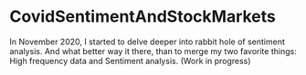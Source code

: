# CovidSentimentAndStockMarkets
In November 2020, I started to delve deeper into rabbit hole of sentiment analysis. And what better way it there, than to merge my two favorite things: High frequency data and Sentiment analysis. (Work in progress)
